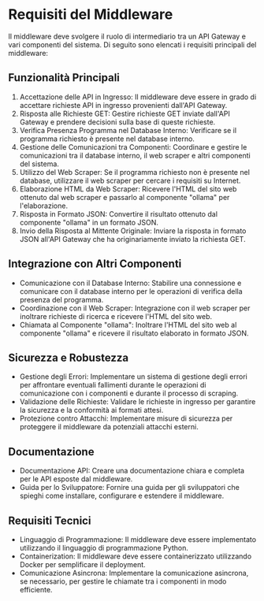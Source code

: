# Requisiti del Middleware

Il middleware deve svolgere il ruolo di intermediario tra un API Gateway e vari componenti del sistema. Di seguito sono elencati i requisiti principali del middleware:

## Funzionalità Principali

1. Accettazione delle API in Ingresso:
Il middleware deve essere in grado di accettare richieste API in ingresso provenienti dall'API Gateway.
2. Risposta alle Richieste GET:
Gestire richieste GET inviate dall'API Gateway e prendere decisioni sulla base di queste richieste.
3. Verifica Presenza Programma nel Database Interno:
Verificare se il programma richiesto è presente nel database interno.
4. Gestione delle Comunicazioni tra Componenti:
Coordinare e gestire le comunicazioni tra il database interno, il web scraper e altri componenti del sistema.
5. Utilizzo del Web Scraper:
Se il programma richiesto non è presente nel database, utilizzare il web scraper per cercare i requisiti su Internet.
6. Elaborazione HTML da Web Scraper:
Ricevere l'HTML del sito web ottenuto dal web scraper e passarlo al componente "ollama" per l'elaborazione.
7. Risposta in Formato JSON:
Convertire il risultato ottenuto dal componente "ollama" in un formato JSON.
8. Invio della Risposta al Mittente Originale:
Inviare la risposta in formato JSON all'API Gateway che ha originariamente inviato la richiesta GET.
## Integrazione con Altri Componenti

-  Comunicazione con il Database Interno:
Stabilire una connessione e comunicare con il database interno per le operazioni di verifica della presenza del programma.
- Coordinazione con il Web Scraper:
Integrazione con il web scraper per inoltrare richieste di ricerca e ricevere l'HTML del sito web.
- Chiamata al Componente "ollama":
Inoltrare l'HTML del sito web al componente "ollama" e ricevere il risultato elaborato in formato JSON.
## Sicurezza e Robustezza

- Gestione degli Errori:
Implementare un sistema di gestione degli errori per affrontare eventuali fallimenti durante le operazioni di comunicazione con i componenti e durante il processo di scraping.
- Validazione delle Richieste:
Validare le richieste in ingresso per garantire la sicurezza e la conformità ai formati attesi.
- Protezione contro Attacchi:
Implementare misure di sicurezza per proteggere il middleware da potenziali attacchi esterni.
## Documentazione

- Documentazione API:
Creare una documentazione chiara e completa per le API esposte dal middleware.
- Guida per lo Sviluppatore:
Fornire una guida per gli sviluppatori che spieghi come installare, configurare e estendere il middleware.
## Requisiti Tecnici

- Linguaggio di Programmazione:
Il middleware deve essere implementato utilizzando il linguaggio di programmazione Python.
- Containerization:
Il middleware deve essere containerizzato utilizzando Docker per semplificare il deployment.
- Comunicazione Asincrona:
Implementare la comunicazione asincrona, se necessario, per gestire le chiamate tra i componenti in modo efficiente.
